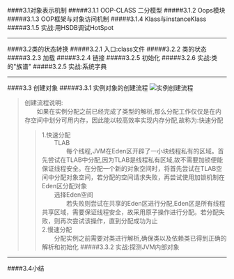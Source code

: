 ####3.1对象表示机制
#####3.1.1 OOP-CLASS 二分模型
#####3.1.2 Oops模块
#####3.1.3 OOP框架与对象访问机制
#####3.1.4 Klass与instanceKlass
#####3.1.5 实战:用HSDB调试HotSpot

---
####3.2类的状态转换
#####3.2.1 入口:class文件
#####3.2.2 类的状态
#####3.2.3 加载
#####3.2.4 链接
#####3.2.5 初始化
#####3.2.6 实战:类的"族谱"
#####3.2.5 实战:系统字典

---
####3.3 创建对象
#####3.3.1 实例对象的创建流程
![实例创建流程](/Users/mondge/xujun/workspace/pisces/pisces-docs/src/main/resources/Hotspot实战/graph/创建对象.png)
>创建流程说明:<br>
&emsp;&emsp;如果在实例分配之前已经完成了类型的解析,那么分配工作仅仅是在内存空间中划分可用内存，因此能以较高效率实现内存分配,故称为:快速分配
>>1.快速分配<br>
>>&emsp;&emsp;TLAB<br>
>>&emsp;&emsp;&emsp;&emsp;每个线程,JVM在Eden区开辟了一小块线程私有的区域。首先尝试在TLAB中分配,因为TLAB是线程私有区域,故不需要加锁便能保证线程安全。在分配一个新的对象空间时，将首先尝试在TLAB空间中分配对象空间，若分配的空间请求失败，再尝试使用加锁机制在Eden区分配对象<br>
>>&emsp;&emsp;选择Eden空间<br>
>>&emsp;&emsp;&emsp;&emsp;若失败则尝试在共享的Eden区进行分配,Eden区是所有线程共享区域，需要保证线程安全，故采用原子操作进行分配。若分配失败，则再次尝试该操作，直到分配成功为止<br>
>>2.慢速分配<br>
>>&emsp;&emsp;分配实例之前需要对类进行解析,确保类以及依赖类已得到正确的解析和初始化
#####3.3.2 实战:探测JVM内部对象

---
####3.4小结

